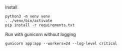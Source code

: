 Install

```
python3 -m venv venv
. ./venv/bin/activate
pip install -r requirements.txt
```

Run with gunicorn without logging
```
gunicorn app:app --workers=24 --log-level critical
```
